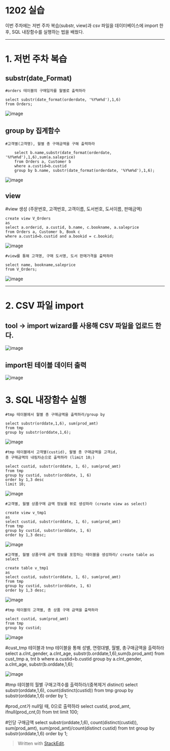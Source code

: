 # 1202 실습



이번 주차에는 저번 주차 복습(substr, view)과  csv 파일을 데이터베이스에 import 한 후, SQL 내장함수를 실행하는 법을 배웠다.

---

# 1. 저번 주차 복습

## substr(date_Format)
    
    #orders 테이블의 구매일자를 월별로 출력하라
    
    select substr(date_format(orderdate, '%Y%m%d'),1,6)
    from Orders;

![image](https://user-images.githubusercontent.com/114793024/206440248-aad514ba-b48c-494b-8eab-949e0f079095.png)



## group by 집계함수

    #고객별(고객명), 월별 총 구매금액을 구해 출력하라
    
        select b.name,substr(date_format(orderdate, '%Y%m%d'),1,6),sum(a.saleprice)
        from Orders a, Customer b
        where a.custid=b.custid
        group by b.name, substr(date_format(orderdate, '%Y%m%d'),1,6);

![image](https://user-images.githubusercontent.com/114793024/206441445-b8b4c80c-0cf4-4047-b62f-5067d2238df8.png)



## view 


#view 생성 (주문번호, 고객번호, 고객이름, 도서번호, 도서이름, 판매금액)

    create view V_Orders
    as 
    select a.orderid, a.custid, b.name, c.bookname, a.saleprice
    from Orders a, Customer b, Book c
    where a.custid=b.custid and a.bookid = c.bookid;

![image](https://user-images.githubusercontent.com/114793024/206445501-42bcfdb4-0b64-48a4-b40d-817e1634ae6e.png)

    #view를 통해 고객명, 구매 도서명, 도서 판매가격을 출력하라 
    
    select name, bookname,saleprice
    from V_Orders;

![image](https://user-images.githubusercontent.com/114793024/206442716-0a2f318d-d564-4ad5-9d74-195495db4d70.png)


---

# 2. CSV 파일 import

## tool -> import wizard를 사용해 CSV 파일을 업로드 한다.


![image](https://user-images.githubusercontent.com/114793024/206447031-f4357432-0f03-440b-b9b6-0419df2f5fb0.png)



## import된  테이블 데이터 출력

![image](https://user-images.githubusercontent.com/114793024/206447709-02ef9c41-3184-443e-9fdf-b9b350150749.png)



# 3. SQL 내장함수 실행



    #tmp 테이블에서 월별 총 구매금액을 출력하라/group by 
    
    select substr(orddate,1,6), sum(prod_amt)
    from tmp
    group by substr(orddate,1,6);


![image](https://user-images.githubusercontent.com/114793024/206449995-edbad9b0-4697-4db4-a157-5b727d3fcc38.png)


    #tmp 테이블에서 고객별(custid), 월별 총 구매금액을 고객id, 
    총 구매금액의 내림차순으로 출력하라 (limit 10;)
    
    select custid, substr(orddate, 1, 6), sum(prod_amt)
    from tmp
    group by custid, substr(orddate, 1, 6)
    order by 1,3 desc
    limit 10;


![image](https://user-images.githubusercontent.com/114793024/206451194-2821eda5-9dba-4eb2-ad21-7869c5519963.png)



    #고객별, 월별 상품구매 금액 정보를 뷰로 생성하라 (create view as select)
    
    create view v_tmp1
    as 
    select custid, substr(orddate, 1, 6), sum(prod_amt)
    from tmp
    group by custid, substr(orddate, 1, 6)
    order by 1,3 desc;


![image](https://user-images.githubusercontent.com/114793024/206451976-a9494345-b113-4ebd-a324-8b32350b8d4e.png)



    #고객별, 월별 상품구매 금액 정보를 포함하는 테이블을 생성하라/ create table as select
    
    create table v_tmp1
    as 
    select custid, substr(orddate, 1, 6), sum(prod_amt)
    from tmp
    group by custid, substr(orddate, 1, 6)
    order by 1,3 desc;


![image](https://user-images.githubusercontent.com/114793024/206452967-ca8b51be-12a6-414d-82c1-602da776bec3.png)



    #tmp 테이블의 고객별, 총 상품 구매 금액을 출력하라
    
    select custid, sum(prod_amt)
    from tmp
    group by custid;


![image](https://user-images.githubusercontent.com/114793024/206453396-279710bf-7fba-4cb2-9eb6-4670c3de0dad.png)


#cust_tmp 테이블과 tmp 테이블을 통해 성별, 연령대별, 월별, 총구매금액을 출력하라 
select a.clnt_gender, a.clnt_age, substr(b.orddate,1,6),sum(b.prod_amt)
from cust_tmp a, tnt b
where a.custid=b.custid
group by a.clnt_gender, a.clnt_age, substr(b.orddate,1,6);

![image](https://user-images.githubusercontent.com/114793024/206454662-1245c79e-c44b-4e6b-803e-57fbad7ea1b2.png)


#tmp 테이블의 월별 구매고객수를 출력하라/(중복제거 distinct)
select substr(orddate,1,6), count(distinct(custid))
from tmp
group by substr(orddate,1,6)
order by 1;


#prod_cnt가 null일 때, 0으로 출력하라 
select custid, prod_amt, ifnull(prod_cnt,0)
from tnt
limit 100;



#인당 구매금액 
select substr(orddate,1,6), count(distinct(custid)), sum(prod_amt), sum(prod_amt)/count(distinct custid)
from tnt 
group by substr(orddate,1,6)
order by 1;




> Written with [StackEdit](https://stackedit.io/).




<!--stackedit_data:
eyJoaXN0b3J5IjpbLTk1MjAzOTc1LDIyMzA4MDU1NiwyMjc4ND
c3NzEsMTMzOTUwNzc1MCwzNjk4OTA2NjEsMjA5MDQwNzMxOSwx
MDg1ODgxNTcxXX0=
-->